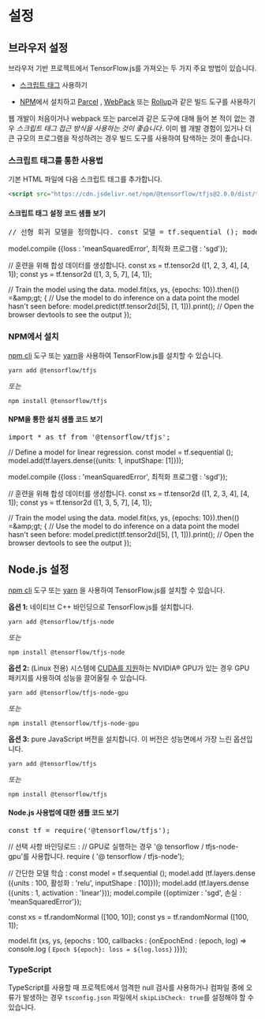 # 설정

## 브라우저 설정

브라우저 기반 프로젝트에서 TensorFlow.js를 가져오는 두 가지 주요 방법이 있습니다.

- [스크립트 태그](https://developer.mozilla.org/en-US/docs/Learn/HTML/Howto/Use_JavaScript_within_a_webpage) 사용하기

- [NPM](https://www.npmjs.com)에서 설치하고 [Parcel](https://parceljs.org/) , [WebPack](https://webpack.js.org/) 또는 [Rollup](https://rollupjs.org/guide/en)과 같은 빌드 도구를 사용하기

웹 개발이 처음이거나 webpack 또는 parcel과 같은 도구에 대해 들어 본 적이 없는 경우 *스크립트 태그 접근 방식을 사용하는 것이 좋습니다*. 이미 웹 개발 경험이 있거나 더 큰 규모의 프로그램을 작성하려는 경우 빌드 도구를 사용하여 탐색하는 것이 좋습니다.

### 스크립트 태그를 통한 사용법

기본 HTML 파일에 다음 스크립트 태그를 추가합니다.

```html
<script src="https://cdn.jsdelivr.net/npm/@tensorflow/tfjs@2.0.0/dist/tf.min.js"></script>
```

<section class="expandable">
  <h4 class="showalways">스크립트 태그 설정 코드 샘플 보기</h4>
  <pre class="prettyprint">// 선형 회귀 모델을 정의합니다. const 모델 = tf.sequential (); model.add (tf.layers.dense ({units : 1, inputShape : [1]}));</pre></section>

model.compile ({loss : 'meanSquaredError', 최적화 프로그램 : 'sgd'});

// 훈련을 위해 합성 데이터를 생성합니다. const xs = tf.tensor2d ([1, 2, 3, 4], [4, 1]); const ys = tf.tensor2d ([1, 3, 5, 7], [4, 1]);

// Train the model using the data. model.fit(xs, ys, {epochs: 10}).then(() =&amp;amp;gt; { // Use the model to do inference on a data point the model hasn't seen before: model.predict(tf.tensor2d([5], [1, 1])).print(); // Open the browser devtools to see the output });




### NPM에서 설치

[npm cli](https://docs.npmjs.com/cli/npm) 도구 또는 [yarn](https://yarnpkg.com/en/)을 사용하여 TensorFlow.js를 설치할 수 있습니다.

```
yarn add @tensorflow/tfjs
```

*또는*

```
npm install @tensorflow/tfjs
```

<section class="expandable">
  <h4 class="showalways">NPM을 통한 설치 샘플 코드 보기</h4>
  <pre class="prettyprint">import * as tf from '@tensorflow/tfjs';</pre></section>

// Define a model for linear regression. const model = tf.sequential (); model.add(tf.layers.dense({units: 1, inputShape: [1]}));

model.compile ({loss : 'meanSquaredError', 최적화 프로그램 : 'sgd'});

// 훈련을 위해 합성 데이터를 생성합니다. const xs = tf.tensor2d ([1, 2, 3, 4], [4, 1]); const ys = tf.tensor2d ([1, 3, 5, 7], [4, 1]);

// Train the model using the data. model.fit(xs, ys, {epochs: 10}).then(() =&amp;amp;gt; { // Use the model to do inference on a data point the model hasn't seen before: model.predict(tf.tensor2d([5], [1, 1])).print(); // Open the browser devtools to see the output });




## Node.js 설정

[npm cli](https://docs.npmjs.com/cli/npm) 도구 또는 [yarn](https://yarnpkg.com/en/) 을 사용하여 TensorFlow.js를 설치할 수 있습니다.

**옵션 1:** 네이티브 C++ 바인딩으로 TensorFlow.js를 설치합니다.

```
yarn add @tensorflow/tfjs-node
```

*또는*

```
npm install @tensorflow/tfjs-node
```

**옵션 2:** (Linux 전용) 시스템에 [CUDA를 지원](https://www.tensorflow.org/install/install_linux#NVIDIARequirements)하는 NVIDIA® GPU가 있는 경우 GPU 패키지를 사용하여 성능을 끌어올릴 수 있습니다.

```
yarn add @tensorflow/tfjs-node-gpu
```

*또는*

```
npm install @tensorflow/tfjs-node-gpu
```

**옵션 3:** pure JavaScript 버전을 설치합니다. 이 버전은 성능면에서 가장 느린 옵션입니다.

```
yarn add @tensorflow/tfjs
```

*또는*

```
npm install @tensorflow/tfjs
```

<section class="expandable">
  <h4 class="showalways">Node.js 사용법에 대한 샘플 코드 보기</h4>
  <pre class="prettyprint">const tf = require('@tensorflow/tfjs');</pre></section>

// 선택 사항 바인딩로드 : // GPU로 실행하는 경우 '@ tensorflow / tfjs-node-gpu'를 사용합니다. require ( '@ tensorflow / tfjs-node');

// 간단한 모델 학습 : const model = tf.sequential (); model.add (tf.layers.dense ({units : 100, 활성화 : 'relu', inputShape : [10]})); model.add (tf.layers.dense ({units : 1, activation : 'linear'})); model.compile ({optimizer : 'sgd', 손실 : 'meanSquaredError'});

const xs = tf.randomNormal ([100, 10]); const ys = tf.randomNormal ([100, 1]);

model.fit (xs, ys, {epochs : 100, callbacks : {onEpochEnd : (epoch, log) =&gt; console.log ( `Epoch ${epoch}: loss = ${log.loss}` )}});




### TypeScript

TypeScript를 사용할 때 프로젝트에서 엄격한 null 검사를 사용하거나 컴파일 중에 오류가 발생하는 경우 `tsconfig.json` 파일에서 `skipLibCheck: true`를 설정해야 할 수 있습니다.
